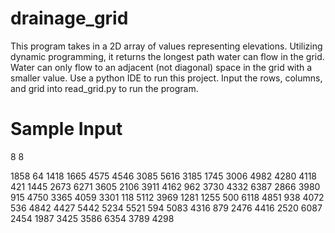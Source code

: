 # drainage_grid
This program takes in a 2D array of values representing elevations. Utilizing dynamic programming, it returns the longest path water can flow in the grid. Water can only flow to an adjacent (not diagonal) space in the grid with a smaller value. Use a python IDE to run this project. Input the rows, columns, and grid into read_grid.py to run the program.
# Sample Input
8 8  

1858 64 1418 1665 4575 4546 3085 5616
3185 1745 3006 4982 4280 4118 421 1445
2673 6271 3605 2106 3911 4162 962 3730
4332 6387 2866 3980 915 4750 3365 4059
3301 118 5112 3969 1281 1255 500 6118
4851 938 4072 536 4842 4427 5442 5234
5521 594 5083 4316 879 2476 4416 2520
6087 2454 1987 3425 3586 6354 3789 4298
